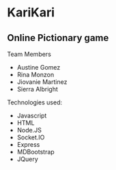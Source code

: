 # KariKari

## Online Pictionary game

Team Members

* Austine Gomez
* Rina Monzon
* Jiovanie Martinez
* Sierra Albright



Technologies used:

* Javascript
* HTML
* Node.JS
* Socket.IO
* Express
* MDBootstrap
* JQuery

